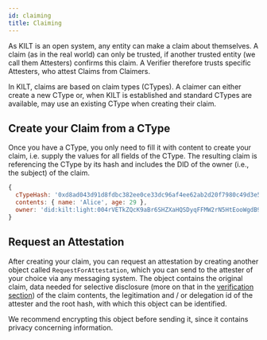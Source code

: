```yaml
---
id: claiming
title: Claiming
---
```

As KILT is an open system, any entity can make a claim about themselves.
A claim (as in the real world) can only be trusted, if another trusted entity (we call them Attesters) confirms this claim.
A Verifier therefore trusts specific Attesters, who attest Claims from Claimers.

In KILT, claims are based on claim types (CTypes).
A claimer can either create a new CType or, when KILT is established and standard CTypes are available, may use an existing CType when creating their claim.

## Create your Claim from a CType

Once you have a CType, you only need to fill it with content to create your claim, i.e. supply the values for all fields of the CType.
The resulting claim is referencing the CType by its hash and includes the DID of the owner (i.e., the subject) of the claim.

```js title="Example Claim"
{
  cTypeHash: '0xd8ad043d91d8fdbc382ee0ce33dc96af4ee62ab2d20f7980c49d3e577d80e5f5',
  contents: { name: 'Alice', age: 29 },
  owner: 'did:kilt:light:004rVETkZQcK9aBr6SHZXaHQSDyqFFMW2rN5HtEooWgdB92JMg'
}
```

## Request an Attestation

After creating your claim, you can request an attestation by creating another object called `RequestForAttestation`, which you can send to the attester of your choice via any messaging system.
The object contains the original claim, data needed for selective disclosure (more on that in the [verification section](/docs/concepts/Credentials/verification)) of the claim contents, the legitimation and / or delegation id of the attester and the root hash, with which this object can be identified.

We recommend encrypting this object before sending it, since it contains privacy concerning information.

